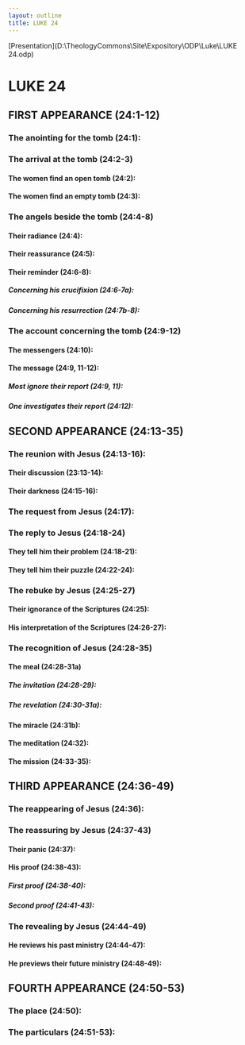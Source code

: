 ```yaml
---
layout: outline
title: LUKE 24
---
```

[Presentation](D:\TheologyCommons\Site\Expository\ODP\Luke\LUKE 24.odp)
# LUKE 24
## FIRST APPEARANCE (24:1-12) 
###  The anointing for the tomb (24:1): 
###  The arrival at the tomb (24:2-3) 
####  The women find an open tomb (24:2): 
####  The women find an empty tomb (24:3): 
###  The angels beside the tomb (24:4-8) 
####  Their radiance (24:4): 
####  Their reassurance (24:5): 
####  Their reminder (24:6-8): 
#####  Concerning his crucifixion (24:6-7a): 
#####  Concerning his resurrection (24:7b-8): 
###  The account concerning the tomb (24:9-12) 
####  The messengers (24:10): 
####  The message (24:9, 11-12): 
#####  Most ignore their report (24:9, 11): 
#####  One investigates their report (24:12): 
## SECOND APPEARANCE (24:13-35) 
###  The reunion with Jesus (24:13-16): 
####  Their discussion (23:13-14): 
####  Their darkness (24:15-16): 
###  The request from Jesus (24:17): 
###  The reply to Jesus (24:18-24) 
####  They tell him their problem (24:18-21): 
####  They tell him their puzzle (24:22-24): 
###  The rebuke by Jesus (24:25-27) 
####  Their ignorance of the Scriptures (24:25): 
####  His interpretation of the Scriptures (24:26-27): 
###  The recognition of Jesus (24:28-35) 
####  The meal (24:28-31a) 
#####  The invitation (24:28-29): 
#####  The revelation (24:30-31a): 
####  The miracle (24:31b): 
####  The meditation (24:32): 
####  The mission (24:33-35): 
## THIRD APPEARANCE (24:36-49) 
###  The reappearing of Jesus (24:36): 
###  The reassuring by Jesus (24:37-43) 
####  Their panic (24:37): 
####  His proof (24:38-43): 
#####  First proof (24:38-40): 
#####  Second proof (24:41-43): 
###  The revealing by Jesus (24:44-49) 
####  He reviews his past ministry (24:44-47): 
####  He previews their future ministry (24:48-49): 
## FOURTH APPEARANCE (24:50-53) 
###  The place (24:50): 
###  The particulars (24:51-53): 
